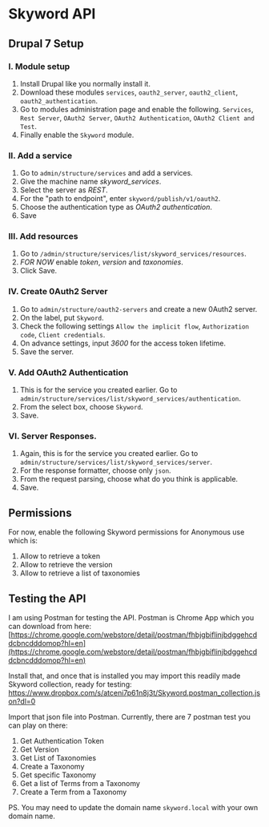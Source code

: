 # Skyword API

## Drupal 7 Setup

### I. Module setup

1. Install Drupal like you normally install it.
2. Download these modules `services`, `oauth2_server`, `oauth2_client`, `oauth2_authentication`.
3. Go to modules administration page and enable the following.
   `Services`, `Rest Server`, `OAuth2 Server`, `OAuth2 Authentication`, `OAuth2 Client and Test`.
3. Finally enable the `Skyword` module.

### II. Add a service

1. Go to `admin/structure/services` and add a services.
2. Give the machine name *skyword_services*.
3. Select the server as *REST*.
4. For the "path to endpoint", enter `skyword/publish/v1/oauth2`.
5. Choose the authentication type as *OAuth2 authentication*.
6. Save

### III. Add resources

1. Go to `/admin/structure/services/list/skyword_services/resources`.
2. *FOR NOW* enable *token*, *version* and *taxonomies*.
3. Click Save.

### IV. Create 0Auth2 Server

1. Go to `admin/structure/oauth2-servers` and create a new 0Auth2 server.
2. On the label, put `Skyword`.
3. Check the following settings `Allow the implicit flow`, `Authorization code`, `Client credentials`.
4. On advance settings, input *3600* for the access token lifetime.
5. Save the server.

### V. Add OAuth2 Authentication

1. This is for the service you created earlier. Go to `admin/structure/services/list/skyword_services/authentication`.
2. From the select box, choose `Skyword`.
3. Save.

### VI. Server Responses.

1. Again, this is for the service you created earlier. Go to `admin/structure/services/list/skyword_services/server`.
2. For the response formatter, choose only `json`.
3. From the request parsing, choose what do you think is applicable.
4. Save.

## Permissions

For now, enable the following Skyword permissions for Anonymous use which is:

1. Allow to retrieve a token
2. Allow to retrieve the version
3. Allow to retrieve a list of taxonomies

## Testing the API

I am using Postman for testing the API. Postman is Chrome App which you can download from here:
[https://chrome.google.com/webstore/detail/postman/fhbjgbiflinjbdggehcddcbncdddomop?hl=en](https://chrome.google.com/webstore/detail/postman/fhbjgbiflinjbdggehcddcbncdddomop?hl=en)

Install that, and once that is installed you may import this readily made Skyword collection, ready for testing:
https://www.dropbox.com/s/atceni7p61n8j3t/Skyword.postman_collection.json?dl=0

Import that json file into Postman. Currently, there are 7 postman test you can play on there:

1. Get Authentication Token
2. Get Version
3. Get List of Taxonomies
4. Create a Taxonomy
5. Get specific Taxonomy
6. Get a list of Terms from a Taxonomy
7. Create a Term from a Taxonomy

PS. You may need to update the domain name `skyword.local` with your own domain name.
